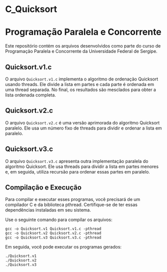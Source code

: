 # C_Quicksort


# Programação Paralela e Concorrente

Este repositório contém os arquivos desenvolvidos como parte do curso de Programação Paralela e Concorrente da Universidade Federal de Sergipe.

## Quicksort.v1.c

O arquivo `Quicksort.v1.c` implementa o algoritmo de ordenação Quicksort usando threads. Ele divide a lista em partes e cada parte é ordenada em uma thread separada. No final, os resultados são mesclados para obter a lista ordenada completa.

## Quicksort.v2.c

O arquivo `Quicksort.v2.c` é uma versão aprimorada do algoritmo Quicksort paralelo. Ele usa um número fixo de threads para dividir e ordenar a lista em paralelo.

## Quicksort.v3.c

O arquivo `Quicksort.v3.c` apresenta outra implementação paralela do algoritmo Quicksort. Ele usa threads para dividir a lista em partes menores e, em seguida, utiliza recursão para ordenar essas partes em paralelo.

## Compilação e Execução

Para compilar e executar esses programas, você precisará de um compilador C e da biblioteca pthread. Certifique-se de ter essas dependências instaladas em seu sistema.

Use o seguinte comando para compilar os arquivos:

```shell
gcc -o Quicksort.v1 Quicksort.v1.c -pthread
gcc -o Quicksort.v2 Quicksort.v2.c -pthread
gcc -o Quicksort.v3 Quicksort.v3.c -pthread
```

Em seguida, você pode executar os programas gerados:

```shell
./Quicksort.v1
./Quicksort.v2
./Quicksort.v3
```
